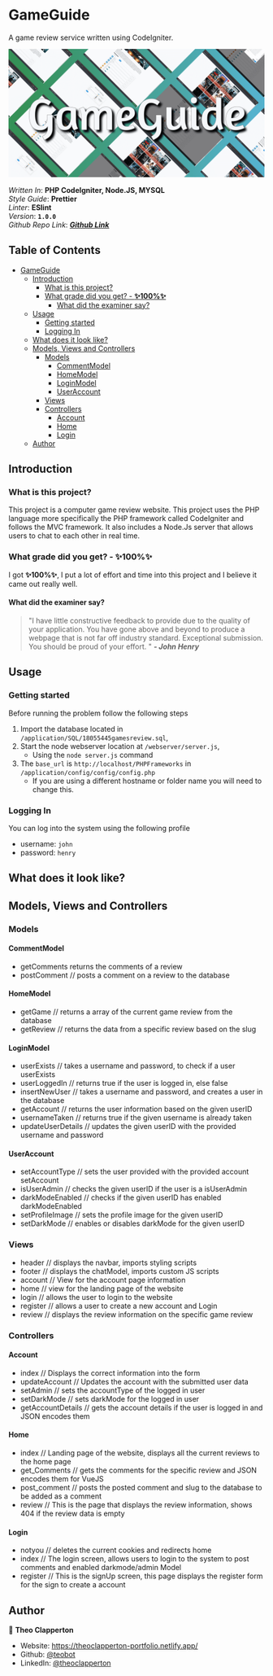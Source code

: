 # GameGuide
A game review service written using CodeIgniter.

![Image of the title](https://raw.githubusercontent.com/teobot/GameGuide/master/GameGuide-min.png)

*Written In*: **PHP CodeIgniter, Node.JS, MYSQL**  
*Style Guide*: **Prettier**  
*Linter*: **ESlint**  
*Version*: **`1.0.0`**  
*Github Repo Link*: ***[Github Link](https://github.com/teobot/GameGuide)***  

## Table of Contents
- [GameGuide](#gameguide)
  - [Introduction](#introduction)
    - [What is this project?](#what-is-this-project)
    - [What grade did you get? - **✨100%✨**](#what-grade-did-you-get---100)
      - [What did the examiner say?](#what-did-the-examiner-say)
  - [Usage](#usage)
    - [Getting started](#getting-started)
    - [Logging In](#logging-in)
  - [What does it look like?](#what-does-it-look-like)
  - [Models, Views and Controllers](#models-views-and-controllers)
    - [Models](#models)
      - [CommentModel](#commentmodel)
      - [HomeModel](#homemodel)
      - [LoginModel](#loginmodel)
      - [UserAccount](#useraccount)
    - [Views](#views)
    - [Controllers](#controllers)
      - [Account](#account)
      - [Home](#home)
      - [Login](#login)
  - [Author](#author)

## Introduction
### What is this project?
This project is a computer game review website. This project uses the PHP language more specifically the PHP framework called CodeIgniter and follows the MVC framework. It also includes a Node.Js server that allows users to chat to each other in real time.

### What grade did you get? - **✨100%✨**
I got **✨100%✨**, I put a lot of effort and time into this project and I believe it came out really well.

#### What did the examiner say?
> "I have little constructive feedback to provide due to the quality of your application. You have gone above and beyond to produce a webpage that is not far off industry standard. Exceptional submission. You should be proud of your effort.
" ***- John Henry***

## Usage
### Getting started
Before running the problem follow the following steps
1. Import the database located in `/application/SQL/18055445gamesreview.sql`,
2. Start the node webserver location at `/webserver/server.js`,
   - Using the `node server.js` command
3. The `base_url` is `http://localhost/PHPFrameworks` in `/application/config/config/config.php`
    - If you are using a different hostname or folder name you will need to change this.

### Logging In
You can log into the system using the following profile
- username: `john`
- password: `henry`


## What does it look like?


## Models, Views and Controllers
### Models
#### CommentModel
- getComments returns the comments of a review
- postComment // posts a comment on a review to the database
#### HomeModel
- getGame // returns a array of the current game review from the database
- getReview // returns the data from a specific review based on the slug
#### LoginModel
- userExists // takes a username and password, to check if a user userExists
- userLoggedIn // returns true if the user is logged in, else false
- insertNewUser // takes a username and password, and creates a user in the database
- getAccount // returns the user information based on the given userID
- usernameTaken // returns true if the given username is already taken
- updateUserDetails // updates the given userID with the provided username and password
#### UserAccount
- setAccountType // sets the user provided with the provided account setAccount
- isUserAdmin // checks the given userID if the user is a isUserAdmin
- darkModeEnabled // checks if the given userID has enabled darkModeEnabled
- setProfileImage // sets the profile image for the given userID
- setDarkMode // enables or disables darkMode for the given userID
### Views
- header // displays the navbar, imports styling scripts
- footer // displays the chatModel, imports custom JS scripts
- account // View for the account page information
- home // view for the landing page of the website
- login // allows the user to login to the website
- register // allows a user to create a new account and Login
- review // displays the review information on the specific game review
### Controllers
#### Account
- index // Displays the correct information into the form
- updateAccount // Updates the account with the submitted user data
- setAdmin // sets the accountType of the logged in user
- setDarkMode // sets darkMode for the logged in user
- getAccountDetails // gets the account details if the user is logged in and JSON encodes them
#### Home
- index // Landing page of the website, displays all the current reviews to the home page
- get_Comments // gets the comments for the specific review and JSON encodes them for VueJS
- post_comment // posts the posted comment and slug to the database to be added as a comment
- review // This is the page that displays the review information, shows 404 if the review data is empty
#### Login
- notyou // deletes the current cookies and redirects home
- index // The login screen, allows users to login to the system to post comments and enabled darkmode/admin Model
- register // This is the signUp screen, this page displays the register form for the sign to create a account


## Author
👤 **Theo Clapperton**
- Website: https://theoclapperton-portfolio.netlify.app/
- Github: [@teobot](https://github.com/teobot)
- LinkedIn: [@theoclapperton](https://linkedin.com/in/theoclapperton)
